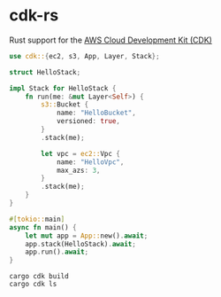 # cdk-rs

Rust support for the [AWS Cloud Development Kit (CDK)](https://aws.amazon.com/cdk/)

```rust
use cdk::{ec2, s3, App, Layer, Stack};

struct HelloStack;

impl Stack for HelloStack {
    fn run(me: &mut Layer<Self>) {
        s3::Bucket {
            name: "HelloBucket",
            versioned: true,
        }
        .stack(me);

        let vpc = ec2::Vpc {
            name: "HelloVpc",
            max_azs: 3,
        }
        .stack(me);
    }
}

#[tokio::main]
async fn main() {
    let mut app = App::new().await;
    app.stack(HelloStack).await;
    app.run().await;
}
```

```
cargo cdk build
cargo cdk ls
```
